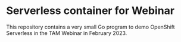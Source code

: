 # Serverless container for Webinar

This repository contains a very small Go program to demo OpenShift Serverless in the TAM Webinar in February 2023.
